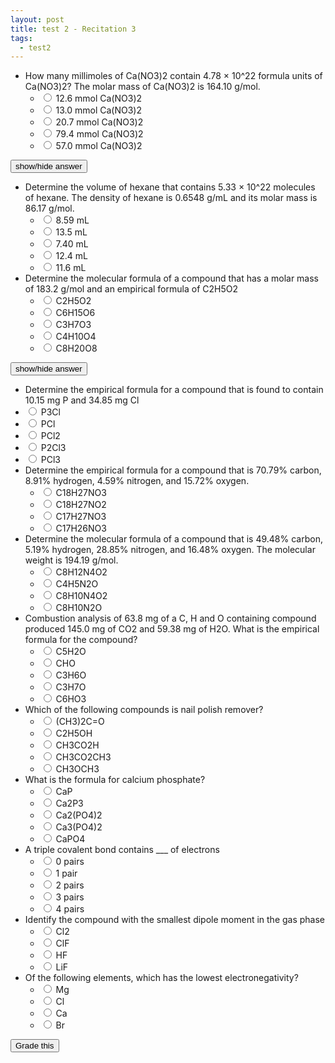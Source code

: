 ```yaml
---
layout: post
title: test 2 - Recitation 3
tags:
  - test2
---
```


+ How many millimoles of Ca(NO3)2 contain 4.78 × 10^22 formula units of Ca(NO3)2? The molar mass of Ca(NO3)2 is 164.10 g/mol.
  + <input name="1" type="radio" value="a"/> 12.6 mmol Ca(NO3)2
  + <input name="1" type="radio" value="b"/> 13.0 mmol Ca(NO3)2
  + <input name="1" type="radio" value="c"/> 20.7 mmol Ca(NO3)2
  + <input name="1" type="radio" value="d"/> 79.4 mmol Ca(NO3)2
  + <input name="1" type="radio" value="e"/> 57.0 mmol Ca(NO3)2

<span id="a1" style="display:none">The molar mass is in there to confuse you. You just do x*(6.022*10^23)=4.78*10^22</span>

<input type="button" onclick="$('#a1').toggle();" value="show/hide answer"/>

+ Determine the volume of hexane that contains 5.33 × 10^22 molecules of hexane. The density of hexane is 0.6548 g/mL and its molar mass is 86.17 g/mol.
  + <input name="2" type="radio" value="a"/> 8.59 mL
  + <input name="2" type="radio" value="b"/> 13.5 mL
  + <input name="2" type="radio" value="c"/> 7.40 mL
  + <input name="2" type="radio" value="d"/> 12.4 mL
  + <input name="2" type="radio" value="e"/> 11.6 mL
+ Determine the molecular formula of a compound that has a molar mass of 183.2 g/mol and an empirical formula of C2H5O2
  + <input name="3" type="radio" value="a"/> C2H5O2
  + <input name="3" type="radio" value="b"/> C6H15O6
  + <input name="3" type="radio" value="c"/> C3H7O3
  + <input name="3" type="radio" value="d"/> C4H10O4
  + <input name="3" type="radio" value="e"/> C8H20O8

<img src="../../../assets/2016-10-05-test-2-recitation-3-36a48.png" id="a3" style="display:none"/>

<input type="button" onclick="$('#a3').toggle();" value="show/hide answer"/>

+  Determine the empirical formula for a compound that is found to contain 10.15 mg P and 34.85 mg Cl
  + <input name="4" type="radio" value="a"/> P3Cl
  + <input name="4" type="radio" value="b"/> PCl
  + <input name="4" type="radio" value="c"/> PCl2
  + <input name="4" type="radio" value="d"/> P2Cl3
  + <input name="4" type="radio" value="e"/> PCl3
+ Determine the empirical formula for a compound that is 70.79% carbon, 8.91% hydrogen, 4.59% nitrogen, and 15.72% oxygen.
  + <input name="5" type="radio" value="a"/> C18H27NO3
  + <input name="5" type="radio" value="b"/> C18H27NO2
  + <input name="5" type="radio" value="c"/> C17H27NO3
  + <input name="5" type="radio" value="d"/> C17H26NO3
+ Determine the molecular formula of a compound that is 49.48% carbon, 5.19% hydrogen, 28.85% nitrogen, and 16.48% oxygen. The molecular weight is 194.19 g/mol.
  + <input name="6" type="radio" value="a"/> C8H12N4O2
  + <input name="6" type="radio" value="b"/> C4H5N2O
  + <input name="6" type="radio" value="c"/> C8H10N4O2
  + <input name="6" type="radio" value="d"/> C8H10N2O
+ Combustion analysis of 63.8 mg of a C, H and O containing compound produced 145.0 mg of CO2 and 59.38 mg of H2O. What is the empirical formula for the compound?
  + <input name="7" type="radio" value="a"/> C5H2O
  + <input name="7" type="radio" value="b"/> CHO
  + <input name="7" type="radio" value="c"/> C3H6O
  + <input name="7" type="radio" value="d"/> C3H7O
  + <input name="7" type="radio" value="e"/> C6HO3
+ Which of the following compounds is nail polish remover?
  + <input name="8" type="radio" value="a"/> (CH3)2C=O
  + <input name="8" type="radio" value="b"/> C2H5OH
  + <input name="8" type="radio" value="c"/> CH3CO2H
  + <input name="8" type="radio" value="d"/> CH3CO2CH3
  + <input name="8" type="radio" value="e"/> CH3OCH3
+ What is the formula for calcium phosphate?
  + <input name="9" type="radio" value="a"/> CaP
  + <input name="9" type="radio" value="b"/> Ca2P3
  + <input name="9" type="radio" value="c"/> Ca2(PO4)2
  + <input name="9" type="radio" value="d"/> Ca3(PO4)2
  + <input name="9" type="radio" value="e"/> CaPO4
+ A triple covalent bond contains ___ of electrons
  + <input name="10" type="radio" value="a"/> 0 pairs
  + <input name="10" type="radio" value="b"/> 1 pair
  + <input name="10" type="radio" value="c"/> 2 pairs
  + <input name="10" type="radio" value="d"/> 3 pairs
  + <input name="10" type="radio" value="e"/> 4 pairs
+ Identify the compound with the smallest dipole moment in the gas phase
  + <input name="11" type="radio" value="a"/> Cl2
  + <input name="11" type="radio" value="b"/> ClF
  + <input name="11" type="radio" value="c"/> HF
  + <input name="11" type="radio" value="d"/> LiF
+ Of the following elements, which has the lowest electronegativity?
  + <input name="12" type="radio" value="a"/> Mg
  + <input name="12" type="radio" value="b"/> Cl
  + <input name="12" type="radio" value="c"/> Ca
  + <input name="12" type="radio" value="d"/> Br

<script>
var answers = ["d", "e", "b", "e", "a", "c", "c", "a", "d", "d", "a", "c"];
function getAnswer(number) {
  return $("input[name*="+number+"]:checked").val()
}
function validate() {
  var any = false;
  for (var i = 1; i < answers.length+1; i++) {
    var answer = getAnswer(i);
    if (!answer) {
      $("input[name*="+i+"]").parent().css("background-color","#F6F169");
      any = true;
    }
    else {
      $("input[name*="+i+"]").parent().css("background-color","");
    }
  }
  if (any) {
    toastr.error("You did not answer every question!");
  }
  return !any;
}
function grade() {
  if (!validate()) return;
  var correct = 0;
  for (var i = 1; i < answers.length+1; i++) {
    var answer = getAnswer(i);
    if (answers[i-1] == answer) {
      $("input[name*="+i+"]").parent().css("background-color","#A5FFB9");
      correct++;
    }
    else {
      $("input[name*="+i+"]").parent().css("background-color","#FFA5A5");
    }
  }
  toastr.success("Your grade is "+ ((correct/answers.length) * 100).toFixed(2) + " out of 100");
}
</script>

<input type="button" value="Grade this" onclick="grade()"/>

